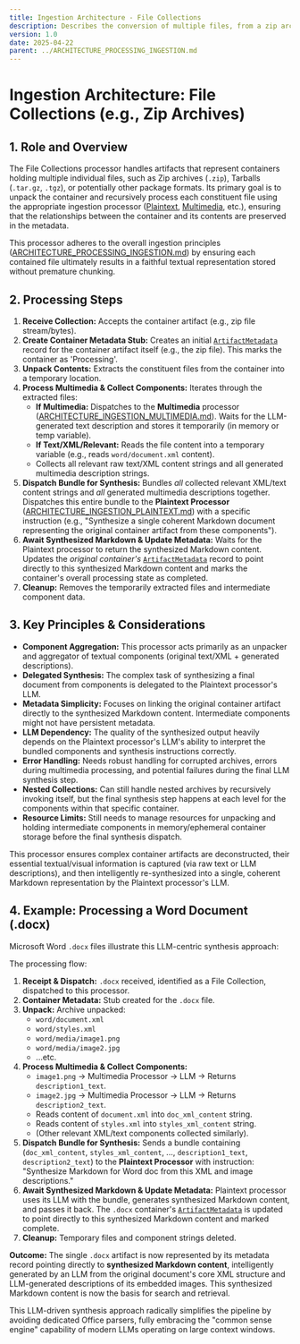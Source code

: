 ```yaml
---
title: Ingestion Architecture - File Collections
description: Describes the conversion of multiple files, from a zip archive or other container, into and complete textual representations. Recursively leverages multimedia and plaintext ingestion mechanisms as needed and ensures metadata indicates file relationships.
version: 1.0
date: 2025-04-22
parent: ../ARCHITECTURE_PROCESSING_INGESTION.md
---
```


# Ingestion Architecture: File Collections (e.g., Zip Archives)

## 1. Role and Overview

The File Collections processor handles artifacts that represent containers holding multiple individual files, such as Zip archives (`.zip`), Tarballs (`.tar.gz`, `.tgz`), or potentially other package formats. Its primary goal is to unpack the container and recursively process each constituent file using the appropriate ingestion processor ([Plaintext](./ARCHITECTURE_INGESTION_PLAINTEXT.md), [Multimedia](./ARCHITECTURE_INGESTION_MULTIMEDIA.md), etc.), ensuring that the relationships between the container and its contents are preserved in the metadata.

This processor adheres to the overall ingestion principles ([ARCHITECTURE_PROCESSING_INGESTION.md](../ARCHITECTURE_PROCESSING_INGESTION.md)) by ensuring each contained file ultimately results in a faithful textual representation stored without premature chunking.

## 2. Processing Steps

1.  **Receive Collection:** Accepts the container artifact (e.g., zip file stream/bytes).
2.  **Create Container Metadata Stub:** Creates an initial [`ArtifactMetadata`](cci:2://file:///d:/Projects/Nucleus/Nucleus.Abstractions/Models/ArtifactMetadata.cs:0:0-0:0) record for the container artifact itself (e.g., the zip file). This marks the container as 'Processing'.
3.  **Unpack Contents:** Extracts the constituent files from the container into a temporary location.
4.  **Process Multimedia & Collect Components:** Iterates through the extracted files:
    *   **If Multimedia:** Dispatches to the **Multimedia** processor ([ARCHITECTURE_INGESTION_MULTIMEDIA.md](./ARCHITECTURE_INGESTION_MULTIMEDIA.md)). Waits for the LLM-generated text description and stores it temporarily (in memory or temp variable).
    *   **If Text/XML/Relevant:** Reads the file content into a temporary variable (e.g., reads `word/document.xml` content).
    *   Collects all relevant raw text/XML content strings and all generated multimedia description strings.
5.  **Dispatch Bundle for Synthesis:** Bundles *all* collected relevant XML/text content strings and *all* generated multimedia descriptions together. Dispatches this entire bundle to the **Plaintext Processor** ([ARCHITECTURE_INGESTION_PLAINTEXT.md](./ARCHITECTURE_INGESTION_PLAINTEXT.md)) with a specific instruction (e.g., "Synthesize a single coherent Markdown document representing the original container artifact from these components").
6.  **Await Synthesized Markdown & Update Metadata:** Waits for the Plaintext processor to return the synthesized Markdown content. Updates the *original container's* [`ArtifactMetadata`](cci:2://file:///d:/Projects/Nucleus/Nucleus.Abstractions/Models/ArtifactMetadata.cs:0:0-0:0) record to point directly to this synthesized Markdown content and marks the container's overall processing state as completed.
7.  **Cleanup:** Removes the temporarily extracted files and intermediate component data.

## 3. Key Principles & Considerations

*   **Component Aggregation:** This processor acts primarily as an unpacker and aggregator of textual components (original text/XML + generated descriptions).
*   **Delegated Synthesis:** The complex task of synthesizing a final document from components is delegated to the Plaintext processor's LLM.
*   **Metadata Simplicity:** Focuses on linking the original container artifact directly to the synthesized Markdown content. Intermediate components might not have persistent metadata.
*   **LLM Dependency:** The quality of the synthesized output heavily depends on the Plaintext processor's LLM's ability to interpret the bundled components and synthesis instructions correctly.
*   **Error Handling:** Needs robust handling for corrupted archives, errors during multimedia processing, and potential failures during the final LLM synthesis step.
*   **Nested Collections:** Can still handle nested archives by recursively invoking itself, but the final synthesis step happens at each level for the components within that specific container.
*   **Resource Limits:** Still needs to manage resources for unpacking and holding intermediate components in memory/ephemeral container storage before the final synthesis dispatch.

This processor ensures complex container artifacts are deconstructed, their essential textual/visual information is captured (via raw text or LLM descriptions), and then intelligently re-synthesized into a single, coherent Markdown representation by the Plaintext processor's LLM.

## 4. Example: Processing a Word Document (.docx)

Microsoft Word `.docx` files illustrate this LLM-centric synthesis approach:

The processing flow:

1.  **Receipt & Dispatch:** `.docx` received, identified as a File Collection, dispatched to this processor.
2.  **Container Metadata:** Stub created for the `.docx` file.
3.  **Unpack:** Archive unpacked:
    *   `word/document.xml`
    *   `word/styles.xml`
    *   `word/media/image1.png`
    *   `word/media/image2.jpg`
    *   ...etc.
4.  **Process Multimedia & Collect Components:**
    *   `image1.png` -> Multimedia Processor -> LLM -> Returns `description1_text`.
    *   `image2.jpg` -> Multimedia Processor -> LLM -> Returns `description2_text`.
    *   Reads content of `document.xml` into `doc_xml_content` string.
    *   Reads content of `styles.xml` into `styles_xml_content` string.
    *   (Other relevant XML/text components collected similarly).
5.  **Dispatch Bundle for Synthesis:** Sends a bundle containing (`doc_xml_content`, `styles_xml_content`, ..., `description1_text`, `description2_text`) to the **Plaintext Processor** with instruction: "Synthesize Markdown for Word doc from this XML and image descriptions."
6.  **Await Synthesized Markdown & Update Metadata:** Plaintext processor uses its LLM with the bundle, generates synthesized Markdown content, and passes it back. The `.docx` container's [`ArtifactMetadata`](cci:2://file:///d:/Projects/Nucleus/Nucleus.Abstractions/Models/ArtifactMetadata.cs:0:0-0:0) is updated to point directly to this synthesized Markdown content and marked complete.
7.  **Cleanup:** Temporary files and component strings deleted.

**Outcome:** The single `.docx` artifact is now represented by its metadata record pointing directly to **synthesized Markdown content**, intelligently generated by an LLM from the original document's core XML structure and LLM-generated descriptions of its embedded images. This synthesized Markdown content is now the basis for search and retrieval.

This LLM-driven synthesis approach radically simplifies the pipeline by avoiding dedicated Office parsers, fully embracing the "common sense engine" capability of modern LLMs operating on large context windows.
